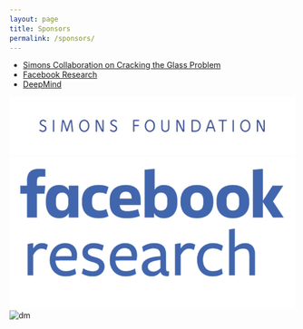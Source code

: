 ```yaml
---
layout: page
title: Sponsors
permalink: /sponsors/
---
```


- [Simons Collaboration on Cracking the Glass Problem](https://scglass.uchicago.edu)  
- [Facebook Research](https://research.fb.com)  
- [DeepMind](https://deepmind.com)  

![simons](/assets/images/simons_.png)   
![fb](/assets/images/fb.png)    
![dm](/assets/images/DeepMind)  

<!-- <p float="left">
  <img src="/assets/images/simons_.png" width="250" />
  <img src="/assets/images/fb.png" width="250" /> 
  <img src="/assets/images/DeepMind.eps" width="250" />
</p>
 -->